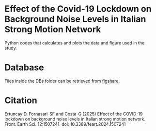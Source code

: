 # Effect of the Covid-19 Lockdown on Background Noise Levels in Italian Strong Motion Network

Python codes that calculates and plots the data and figure used in the study.

# Database

Files inside the DBs folder can be retrieved from [figshare](https://doi.org/10.6084/m9.figshare.24981954.v1).

# Citation

Ertuncay D, Fornasari  SF and Costa  G (2025) Effect of the COVID-19 lockdown on background noise levels in Italian strong motion network. Front. Earth Sci. 12:1507241. doi: 10.3389/feart.2024.1507241
